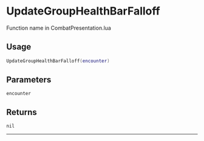 # UpdateGroupHealthBarFalloff
Function name in CombatPresentation.lua
## Usage
```lua
UpdateGroupHealthBarFalloff(encounter)
```
## Parameters
`encounter`
## Returns
`nil`

---